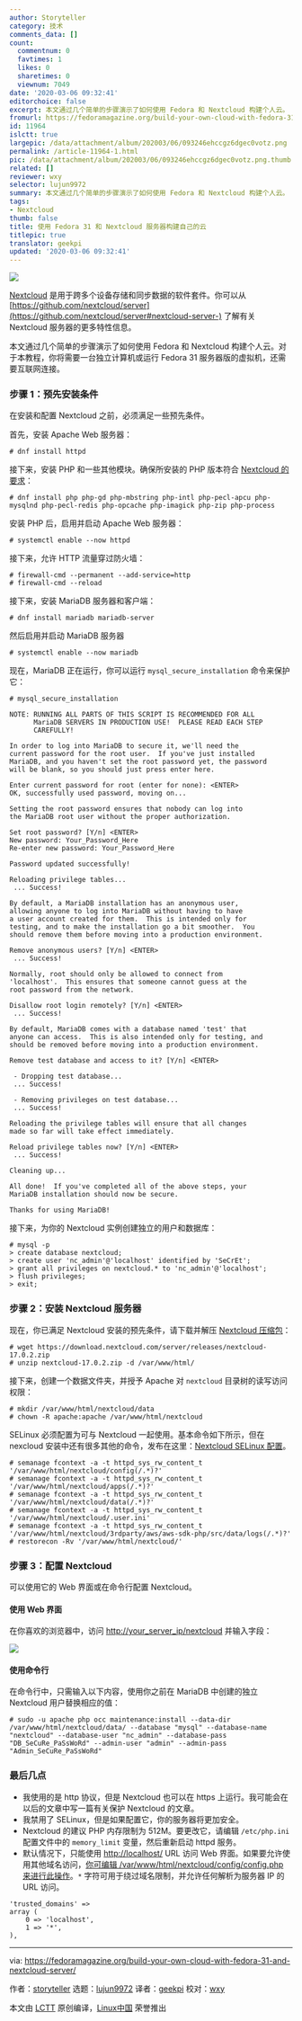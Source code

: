 ```yaml
---
author: Storyteller
category: 技术
comments_data: []
count:
  commentnum: 0
  favtimes: 1
  likes: 0
  sharetimes: 0
  viewnum: 7049
date: '2020-03-06 09:32:41'
editorchoice: false
excerpt: 本文通过几个简单的步骤演示了如何使用 Fedora 和 Nextcloud 构建个人云。
fromurl: https://fedoramagazine.org/build-your-own-cloud-with-fedora-31-and-nextcloud-server/
id: 11964
islctt: true
largepic: /data/attachment/album/202003/06/093246ehccgz6dgec0votz.png
permalink: /article-11964-1.html
pic: /data/attachment/album/202003/06/093246ehccgz6dgec0votz.png.thumb.jpg
related: []
reviewer: wxy
selector: lujun9972
summary: 本文通过几个简单的步骤演示了如何使用 Fedora 和 Nextcloud 构建个人云。
tags:
- Nextcloud
thumb: false
title: 使用 Fedora 31 和 Nextcloud 服务器构建自己的云
titlepic: true
translator: geekpi
updated: '2020-03-06 09:32:41'
---
```


![](/data/attachment/album/202003/06/093246ehccgz6dgec0votz.png)


[Nextcloud](https://nextcloud.com/) 是用于跨多个设备存储和同步数据的软件套件。你可以从 [https://github.com/nextcloud/server](https://github.com/nextcloud/server#nextcloud-server-) 了解有关 Nextcloud 服务器的更多特性信息。


本文通过几个简单的步骤演示了如何使用 Fedora 和 Nextcloud 构建个人云。对于本教程，你将需要一台独立计算机或运行 Fedora 31 服务器版的虚拟机，还需要互联网连接。


### 步骤 1：预先安装条件


在安装和配置 Nextcloud 之前，必须满足一些预先条件。


首先，安装 Apache Web 服务器：



```
# dnf install httpd
```

接下来，安装 PHP 和一些其他模块。确保所安装的 PHP 版本符合 [Nextcloud 的要求](https://docs.nextcloud.com/server/17/admin_manual/installation/system_requirements.html#server)：



```
# dnf install php php-gd php-mbstring php-intl php-pecl-apcu php-mysqlnd php-pecl-redis php-opcache php-imagick php-zip php-process
```

安装 PHP 后，启用并启动 Apache Web 服务器：



```
# systemctl enable --now httpd
```

接下来，允许 HTTP 流量穿过防火墙：



```
# firewall-cmd --permanent --add-service=http
# firewall-cmd --reload
```

接下来，安装 MariaDB 服务器和客户端：



```
# dnf install mariadb mariadb-server
```

然后启用并启动 MariaDB 服务器



```
# systemctl enable --now mariadb
```

现在，MariaDB 正在运行，你可以运行 `mysql_secure_installation` 命令来保护它：



```
# mysql_secure_installation

NOTE: RUNNING ALL PARTS OF THIS SCRIPT IS RECOMMENDED FOR ALL
      MariaDB SERVERS IN PRODUCTION USE!  PLEASE READ EACH STEP
      CAREFULLY!

In order to log into MariaDB to secure it, we'll need the
current password for the root user.  If you've just installed
MariaDB, and you haven't set the root password yet, the password
will be blank, so you should just press enter here.

Enter current password for root (enter for none): <ENTER>
OK, successfully used password, moving on...

Setting the root password ensures that nobody can log into
the MariaDB root user without the proper authorization.

Set root password? [Y/n] <ENTER>
New password: Your_Password_Here
Re-enter new password: Your_Password_Here

Password updated successfully!

Reloading privilege tables...
 ... Success!

By default, a MariaDB installation has an anonymous user,
allowing anyone to log into MariaDB without having to have
a user account created for them.  This is intended only for
testing, and to make the installation go a bit smoother.  You
should remove them before moving into a production environment.

Remove anonymous users? [Y/n] <ENTER>
 ... Success!

Normally, root should only be allowed to connect from
'localhost'.  This ensures that someone cannot guess at the
root password from the network.

Disallow root login remotely? [Y/n] <ENTER>
 ... Success!

By default, MariaDB comes with a database named 'test' that
anyone can access.  This is also intended only for testing, and
should be removed before moving into a production environment.

Remove test database and access to it? [Y/n] <ENTER>

 - Dropping test database...
 ... Success!

 - Removing privileges on test database...
 ... Success!

Reloading the privilege tables will ensure that all changes
made so far will take effect immediately.

Reload privilege tables now? [Y/n] <ENTER>
 ... Success!

Cleaning up...

All done!  If you've completed all of the above steps, your
MariaDB installation should now be secure.

Thanks for using MariaDB!
```

接下来，为你的 Nextcloud 实例创建独立的用户和数据库：



```
# mysql -p
> create database nextcloud;
> create user 'nc_admin'@'localhost' identified by 'SeCrEt';
> grant all privileges on nextcloud.* to 'nc_admin'@'localhost';
> flush privileges;
> exit;
```

### 步骤 2：安装 Nextcloud 服务器


现在，你已满足 Nextcloud 安装的预先条件，请下载并解压 [Nextcloud 压缩包](https://nextcloud.com/install/#instructions-server)：



```
# wget https://download.nextcloud.com/server/releases/nextcloud-17.0.2.zip
# unzip nextcloud-17.0.2.zip -d /var/www/html/
```

接下来，创建一个数据文件夹，并授予 Apache 对 `nextcloud` 目录树的读写访问权限：



```
# mkdir /var/www/html/nextcloud/data
# chown -R apache:apache /var/www/html/nextcloud
```

SELinux 必须配置为可与 Nextcloud 一起使用。基本命令如下所示，但在 nexcloud 安装中还有很多其他的命令，发布在这里：[Nextcloud SELinux 配置](https://docs.nextcloud.com/server/17/admin_manual/installation/selinux_configuration.html)。



```
# semanage fcontext -a -t httpd_sys_rw_content_t '/var/www/html/nextcloud/config(/.*)?'
# semanage fcontext -a -t httpd_sys_rw_content_t '/var/www/html/nextcloud/apps(/.*)?'
# semanage fcontext -a -t httpd_sys_rw_content_t '/var/www/html/nextcloud/data(/.*)?'
# semanage fcontext -a -t httpd_sys_rw_content_t '/var/www/html/nextcloud/.user.ini'
# semanage fcontext -a -t httpd_sys_rw_content_t '/var/www/html/nextcloud/3rdparty/aws/aws-sdk-php/src/data/logs(/.*)?'
# restorecon -Rv '/var/www/html/nextcloud/'
```

### 步骤 3：配置 Nextcloud


可以使用它的 Web 界面或在命令行配置 Nextcloud。


#### 使用 Web 界面


在你喜欢的浏览器中，访问 <http://your_server_ip/nextcloud> 并输入字段：


![](/data/attachment/album/202003/06/093247exjcju42exjnit1h.png)


#### 使用命令行


在命令行中，只需输入以下内容，使用你之前在 MariaDB 中创建的独立 Nextcloud 用户替换相应的值：



```
# sudo -u apache php occ maintenance:install --data-dir /var/www/html/nextcloud/data/ --database "mysql" --database-name "nextcloud" --database-user "nc_admin" --database-pass "DB_SeCuRe_PaSsWoRd" --admin-user "admin" --admin-pass "Admin_SeCuRe_PaSsWoRd"
```

### 最后几点


* 我使用的是 http 协议，但是 Nextcloud 也可以在 https 上运行。我可能会在以后的文章中写一篇有关保护 Nextcloud 的文章。
* 我禁用了 SELinux，但是如果配置它，你的服务器将更加安全。
* Nextcloud 的建议 PHP 内存限制为 512M。要更改它，请编辑 `/etc/php.ini` 配置文件中的 `memory_limit` 变量，然后重新启动 httpd 服务。
* 默认情况下，只能使用 <http://localhost/> URL 访问 Web 界面。如果要允许使用其他域名访问，[你可编辑 /var/www/html/nextcloud/config/config.php 来进行此操作](https://help.nextcloud.com/t/adding-a-new-trusted-domain/26)。`*` 字符可用于绕过域名限制，并允许任何解析为服务器 IP 的 URL 访问。



```
'trusted_domains' =>
array (
    0 => 'localhost',
    1 => '*',
),
```




---


via: <https://fedoramagazine.org/build-your-own-cloud-with-fedora-31-and-nextcloud-server/>


作者：[storyteller](https://fedoramagazine.org/author/storyteller/) 选题：[lujun9972](https://github.com/lujun9972) 译者：[geekpi](https://github.com/geekpi) 校对：[wxy](https://github.com/wxy)


本文由 [LCTT](https://github.com/LCTT/TranslateProject) 原创编译，[Linux中国](https://linux.cn/) 荣誉推出
